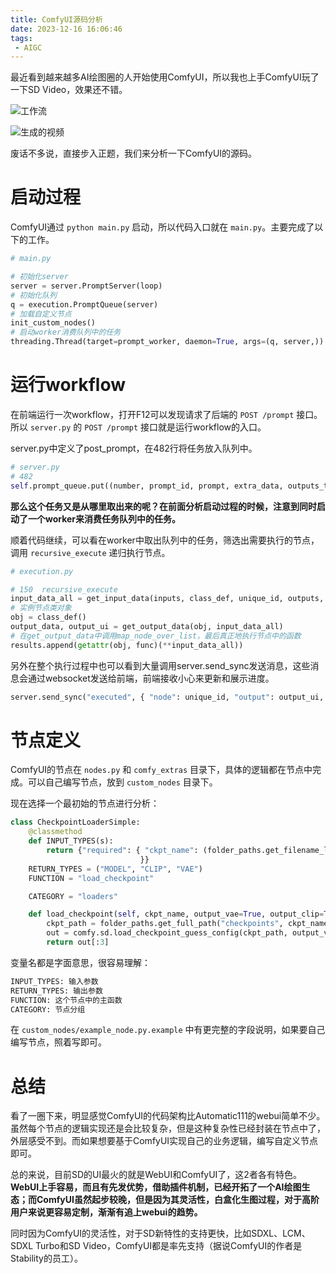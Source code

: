 ```yaml
---
title: ComfyUI源码分析
date: 2023-12-16 16:06:46
tags: 
 - AIGC
---
```


最近看到越来越多AI绘图圈的人开始使用ComfyUI，所以我也上手ComfyUI玩了一下SD Video，效果还不错。

![工作流](./img/2023/comfyui/comfyui_workflow.png)

![生成的视频](./img/2023/comfyui/comfyui_video.webp)

废话不多说，直接步入正题，我们来分析一下ComfyUI的源码。

# 启动过程

ComfyUI通过 `python main.py` 启动，所以代码入口就在 `main.py`。主要完成了以下的工作。

```python
# main.py

# 初始化server
server = server.PromptServer(loop)
# 初始化队列
q = execution.PromptQueue(server)
# 加载自定义节点
init_custom_nodes()
# 启动worker消费队列中的任务
threading.Thread(target=prompt_worker, daemon=True, args=(q, server,)).start()
```

# 运行workflow

在前端运行一次workflow，打开F12可以发现请求了后端的 `POST /prompt` 接口。所以 `server.py` 的 `POST /prompt` 接口就是运行workflow的入口。

server.py中定义了post_prompt，在482行将任务放入队列中。

```python
# server.py
# 482
self.prompt_queue.put((number, prompt_id, prompt, extra_data, outputs_to_execute))
```

**那么这个任务又是从哪里取出来的呢？在前面分析启动过程的时候，注意到同时启动了一个worker来消费任务队列中的任务。**

顺着代码继续，可以看在worker中取出队列中的任务，筛选出需要执行的节点，调用 `recursive_execute` 递归执行节点。

```python
# execution.py

# 150  recursive_execute
input_data_all = get_input_data(inputs, class_def, unique_id, outputs, prompt, extra_data)
# 实例节点类对象
obj = class_def()
output_data, output_ui = get_output_data(obj, input_data_all)
# 在get_output_data中调用map_node_over_list，最后真正地执行节点中的函数
results.append(getattr(obj, func)(**input_data_all))
```

另外在整个执行过程中也可以看到大量调用server.send_sync发送消息，这些消息会通过websocket发送给前端，前端接收小心来更新和展示进度。

```python
server.send_sync("executed", { "node": unique_id, "output": output_ui, "prompt_id": prompt_id }, server.client_id)
```

# 节点定义

ComfyUI的节点在 `nodes.py` 和 `comfy_extras` 目录下，具体的逻辑都在节点中完成。可以自己编写节点，放到 `custom_nodes` 目录下。

现在选择一个最初始的节点进行分析：

```python
class CheckpointLoaderSimple:
    @classmethod
    def INPUT_TYPES(s):
        return {"required": { "ckpt_name": (folder_paths.get_filename_list("checkpoints"), ),
                             }}
    RETURN_TYPES = ("MODEL", "CLIP", "VAE")
    FUNCTION = "load_checkpoint"

    CATEGORY = "loaders"

    def load_checkpoint(self, ckpt_name, output_vae=True, output_clip=True):
        ckpt_path = folder_paths.get_full_path("checkpoints", ckpt_name)
        out = comfy.sd.load_checkpoint_guess_config(ckpt_path, output_vae=True, output_clip=True, embedding_directory=folder_paths.get_folder_paths("embeddings"))
        return out[:3]
```

变量名都是字面意思，很容易理解：

```python
INPUT_TYPES: 输入参数
RETURN_TYPES: 输出参数
FUNCTION: 这个节点中的主函数
CATEGORY: 节点分组
```

在 `custom_nodes/example_node.py.example` 中有更完整的字段说明，如果要自己编写节点，照着写即可。

# 总结

看了一圈下来，明显感觉ComfyUI的代码架构比Automatic111的webui简单不少。虽然每个节点的逻辑实现还是会比较复杂，但是这种复杂性已经封装在节点中了，外层感受不到。而如果想要基于ComfyUI实现自己的业务逻辑，编写自定义节点即可。

总的来说，目前SD的UI最火的就是WebUI和ComfyUI了，这2者各有特色。**WebUI上手容易，而且有先发优势，借助插件机制，已经开拓了一个AI绘图生态；而ComfyUI虽然起步较晚，但是因为其灵活性，白盒化生图过程，对于高阶用户来说更容易定制，渐渐有追上webui的趋势。**

同时因为ComfyUI的灵活性，对于SD新特性的支持更快，比如SDXL、LCM、SDXL Turbo和SD Video，ComfyUI都是率先支持（据说ComfyUI的作者是Stability的员工）。